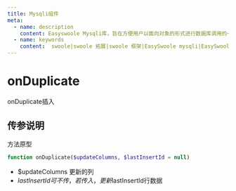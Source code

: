 ```yaml
---
title: Mysqli组件
meta:
  - name: description
    content: Easyswoole Mysqli库，旨在方便用户以面向对象的形式进行数据库调用的一个库。并且为Orm组件等高级用法提供了基础支持
  - name: keywords
    content:  swoole|swoole 拓展|swoole 框架|EasySwoole mysqli|EasySwoole ORM|Swoole mysqli协程客户端|swoole ORM
---
```

# onDuplicate

onDuplicate插入


## 传参说明

方法原型
```php
function onDuplicate($updateColumns, $lastInsertId = null)
```

- $updateColumns 更新的列
- $lastInsertId 可不传，若传入，更新$lastInsertId行数据
